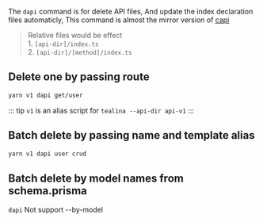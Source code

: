 The `dapi` command is for delete API files,
And update the index declaration files automaticly,
This command is almost the mirror version of [capi](/commands/capi)
> Relative files would be effect\
    1. `[api-dir]/index.ts`\
    2. `[api-dir]/[method]/index.ts`

## Delete one by passing route
```bash
yarn v1 dapi get/user
```
::: tip `v1` is an alias script for ```tealina --api-dir api-v1```
:::


## Batch delete by passing name and template alias
```bash
yarn v1 dapi user crud
```

## Batch delete by model names from schema.prisma
`dapi` Not support --by-model

